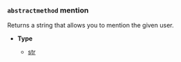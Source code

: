 ### `abstractmethod` mention[](https://discordpy.readthedocs.io/en/v1.7.3/api.html#discord.abc.User.mention)

Returns a string that allows you to mention the given user.

- **Type**

	- [str](https://docs.python.org/3/library/stdtypes.html#str "(in Python v3.9)")

